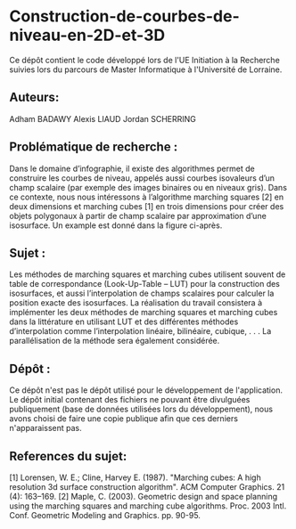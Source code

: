 # Construction-de-courbes-de-niveau-en-2D-et-3D

Ce dépôt contient le code développé lors de l'UE Initiation à la Recherche suivies lors du parcours de Master Informatique à l'Université de Lorraine.


## Auteurs: 
Adham BADAWY
Alexis LIAUD
Jordan SCHERRING

## Problématique de recherche :

Dans le domaine d’infographie, il existe des algorithmes permet de construire les courbes de niveau, appelés aussi courbes isovaleurs d’un champ scalaire (par exemple des images binaires ou en niveaux gris). Dans ce contexte, nous nous intéressons à l’algorithme marching squares [2] en deux dimensions et marching cubes [1] en trois dimensions pour créer des objets polygonaux à partir de champ scalaire par approximation d’une isosurface. Un example est donné dans la figure ci-après.

## Sujet :

Les méthodes de marching squares et marching cubes utilisent souvent de table de correspondance (Look-Up-Table – LUT) pour la construction des isosurfaces, et aussi l’interpolation de champs scalaires pour calculer la position exacte des isosurfaces. La réalisation du travail consistera à implémenter les deux méthodes de marching squares et marching cubes dans la littérature en utilisant LUT et des différentes méthodes d’interpolation comme l’interpolation linéaire, bilinéaire, cubique, . . . La parallélisation de la méthode sera également considérée.

## Dépôt :

Ce dépôt n'est pas le dépôt utilisé pour le développement de l'application. Le dépôt initial contenant des fichiers ne pouvant être divulguées publiquement (base de données utilisées lors du développement), nous avons choisi de faire une copie publique afin que ces derniers n'apparaissent pas. 

## References du sujet:

[1] Lorensen, W. E.; Cline, Harvey E. (1987). "Marching cubes: A high resolution 3d surface construction algorithm". ACM Computer Graphics. 21 (4): 163–169.
[2] Maple, C. (2003). Geometric design and space planning using the marching squares and marching cube algorithms. Proc. 2003 Intl. Conf. Geometric Modeling and Graphics. pp. 90-95.

